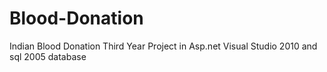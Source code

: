 # Blood-Donation
Indian Blood Donation Third Year Project in Asp.net Visual Studio 2010 and sql 2005 database
